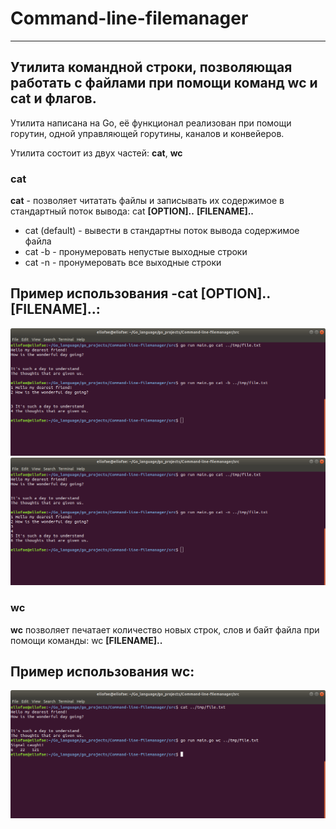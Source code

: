 # Command-line-filemanager
___________________________________

## Утилита командной строки, позволяющая работать с файлами при помощи команд **wc** и **cat** и флагов.

Утилита написана на Go, её функционал реализован при помощи горутин, одной управляющей горутины, каналов и конвейеров.

Утилита состоит из двух частей: **cat**, **wc**

### cat
**cat** - позволяет читатать файлы и записывать их содержимое в стандартный поток вывода: cat **[OPTION]..** **[FILENAME]..**
* cat (default) - вывести в стандартны поток вывода содержимое файла
* cat -b - пронумеровать непустые выходные строки
* cat -n - пронумеровать все выходные строки

## Пример использования -cat **[OPTION]..** **[FILENAME]..**:
![result1](https://github.com/ellofae/Command-line-filemanager/blob/main/img/Screenshot%20from%202023-04-02%2017-48-56.png?raw=true)
![result1](https://github.com/ellofae/Command-line-filemanager/blob/main/img/Screenshot%20from%202023-04-02%2017-49-07.png?raw=true)

### wc
**wc** позволяет печатает количество новых строк, слов и байт файла при помощи команды: wc **[FILENAME]..**

## Пример использования wc:
![result1](https://github.com/ellofae/Command-line-filemanager/blob/main/img/Screenshot%20from%202023-04-02%2017-48-07.png?raw=true)
